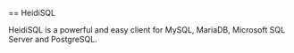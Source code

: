 == HeidiSQL

HeidiSQL is a powerful and easy client for MySQL, MariaDB, Microsoft SQL Server
and PostgreSQL.